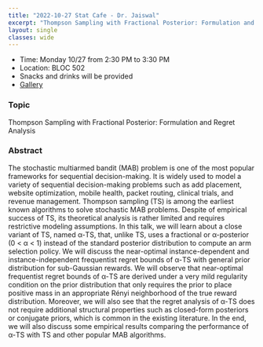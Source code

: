 ```yaml
---
title: "2022-10-27 Stat Cafe - Dr. Jaiswal"
excerpt: "Thompson Sampling with Fractional Posterior: Formulation and Regret Analysis"
layout: single
classes: wide
---
```


- Time: Monday 10/27 from 2:30 PM to 3:30 PM
- Location: BLOC 502
- Snacks and drinks will be provided
- [Gallery](/StatCafe/2022-10-27-gallery/)

### Topic

Thompson Sampling with Fractional Posterior: Formulation and Regret Analysis

### Abstract

The stochastic multiarmed bandit (MAB) problem is one of the most popular frameworks for sequential decision-making. It is widely used to model a variety of sequential decision-making problems such as add placement, website optimization, mobile health, packet routing, clinical trials, and revenue management. Thompson sampling (TS) is among the earliest known algorithms to solve stochastic MAB problems. Despite of empirical success of TS, its theoretical analysis is rather limited and requires restrictive modeling assumptions. In this talk, we will learn about a close variant of TS, named α-TS, that, unlike TS, uses a fractional or α-posterior (0 < α < 1) instead of the standard posterior distribution to compute an arm selection policy. We will discuss the near-optimal instance-dependent and instance-independent frequentist regret bounds of α-TS with general prior distribution for sub-Gaussian rewards. We will observe that near-optimal frequentist regret bounds of α-TS are derived under a very mild regularity condition on the prior distribution that only requires the prior to place positive mass in an appropriate Rényi neighborhood of the true reward distribution. Moreover, we will also see that the regret analysis of α-TS does not require additional structural properties such as closed-form posteriors or conjugate priors, which is common in the existing literature. In the end, we will also discuss some empirical results comparing the performance of α-TS with TS and other popular MAB algorithms.
